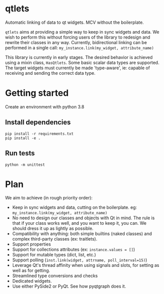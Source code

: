 # qtlets
Automatic linking of data to qt widgets. MCV without the boilerplate.

`qtlets` aims at providing a simple way to keep in sync widgets and data. We 
wish to perform this without forcing users of the library to redesign and
rewrite their classes in any way. Currently, bidirectional linking can be
performed in a single call:
`my_instance.link(my_widget, attribute_name)`

This library is currently in early stages. The desired  behavior is achieved 
using a mixin class, `HasQtlets`. Some basic scalar data types are supported. 
The target widgets must currently be made 'type-aware', ie: capable of 
receiving and sending the correct data type. 

# Getting started

Create an environment with python 3.8

## Install dependencies
```
pip install -r requirements.txt
pip install -e .
```

## Run tests
`python -m unittest`

# Plan

We aim to achieve (in rough priority order):
- Keep in sync widgets and data, cutting on the boilerplate.
  eg: `my_instance.link(my_widget, attribute_name)` 
- No need to design our classes and objects with Qt in mind. The rule is that
  if your class works well, and you want to keep it, you can. We should dress
  it up as lightly as possible.
- Compatibility with anything: both simple builtins (naked classes) and complex
  third-party classes (ex: traitlets).
- Support properties
- Support for collections attributes (ex: `instance.values = []`)
- Support for mutable types (dict, list, etc.)
- Support polling (`inst.link(widget, attrname, poll_interval=15)`)
- Leverage Qt's thread affinity when using signals and slots, for setting as 
  well as for getting. 
- Streamlined type conversions and checks
- Dedicated widgets.
- Use either PySide2 or PyQt. See how pyqtgraph does it.
